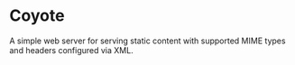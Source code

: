 # Coyote
A simple web server for serving static content with supported MIME types and headers configured via XML.
